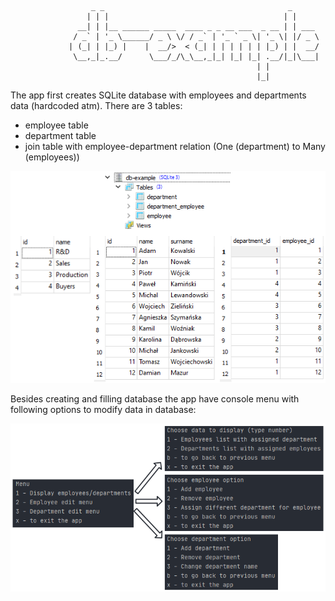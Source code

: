 					  _ _                                         _      
					 | | |                                       | |     
				   __| | |__ ______ _____  ____ _ _ __ ___  _ __ | | ___ 
				  / _` | '_ \______/ _ \ \/ / _` | '_ ` _ \| '_ \| |/ _ \
				 | (_| | |_) |    |  __/>  < (_| | | | | | | |_) | |  __/
				  \__,_|_.__/      \___/_/\_\__,_|_| |_| |_| .__/|_|\___|
														   | |           
														   |_|           
													  
									
The app first creates SQLite database with employees and departments data (hardcoded atm). There are 3 tables:
- employee table
- department table
- join table with employee-department relation (One (department) to Many (employees))

![DB](https://raw.githubusercontent.com/kubajabko/db-example/master/img/db_tables.png)

Besides creating and filling database the app have console menu with following options to modify data in database:

![Menu](https://raw.githubusercontent.com/kubajabko/db-example/master/img/menu.png)


